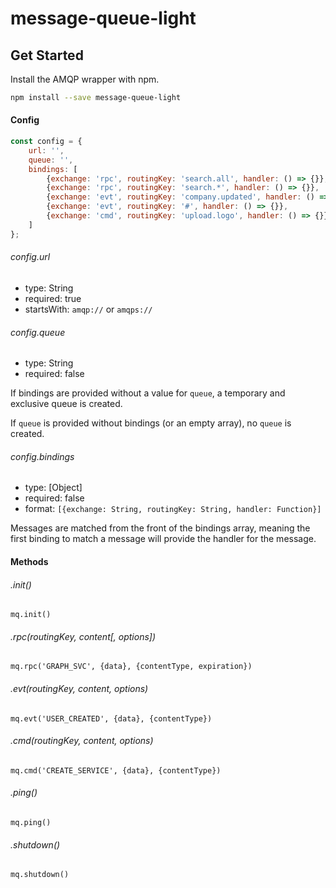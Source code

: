 # message-queue-light

## Get Started

Install the AMQP wrapper with npm.

```sh
npm install --save message-queue-light
```

#### Config

```js
const config = {
	url: '',
	queue: '',
	bindings: [
		{exchange: 'rpc', routingKey: 'search.all', handler: () => {}},
		{exchange: 'rpc', routingKey: 'search.*', handler: () => {}},
		{exchange: 'evt', routingKey: 'company.updated', handler: () => {}},
		{exchange: 'evt', routingKey: '#', handler: () => {}},
		{exchange: 'cmd', routingKey: 'upload.logo', handler: () => {}}
	]
};
```

###### config.url
- type: String
- required: true
- startsWith: `amqp://` or `amqps://`

###### config.queue
- type: String
- required: false

If bindings are provided without a value for `queue`, a temporary and exclusive queue is created.

If `queue` is provided without bindings (or an empty array), no `queue` is created.

###### config.bindings
- type: [Object]
- required: false
- format: `[{exchange: String, routingKey: String, handler: Function}]`

Messages are matched from the front of the bindings array, meaning the first binding to match a message will provide the handler for the message.


#### Methods

###### .init()
`mq.init()`

###### .rpc(routingKey, content[, options])
`mq.rpc('GRAPH_SVC', {data}, {contentType, expiration})`

###### .evt(routingKey, content, options)
`mq.evt('USER_CREATED', {data}, {contentType})`

###### .cmd(routingKey, content, options)
`mq.cmd('CREATE_SERVICE', {data}, {contentType})`

###### .ping()
`mq.ping()`

###### .shutdown()
`mq.shutdown()`
